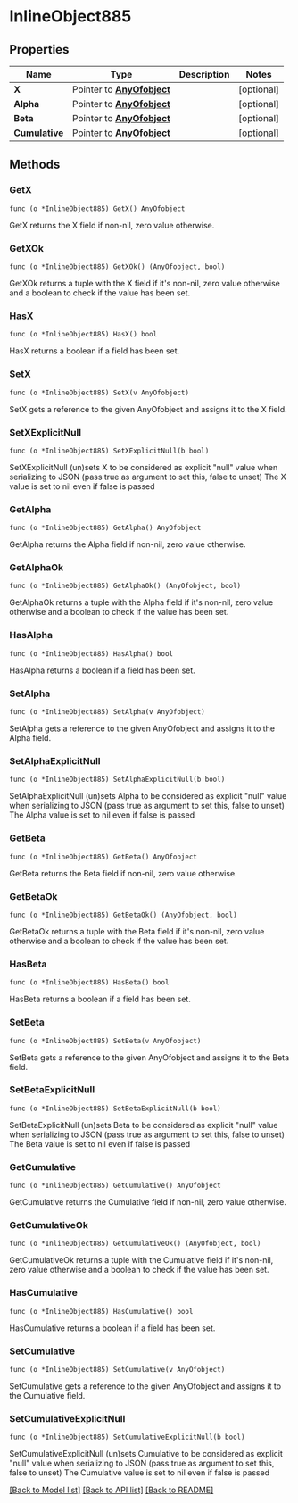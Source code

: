# InlineObject885

## Properties

Name | Type | Description | Notes
------------ | ------------- | ------------- | -------------
**X** | Pointer to [**AnyOfobject**](anyOf&lt;object&gt;.md) |  | [optional] 
**Alpha** | Pointer to [**AnyOfobject**](anyOf&lt;object&gt;.md) |  | [optional] 
**Beta** | Pointer to [**AnyOfobject**](anyOf&lt;object&gt;.md) |  | [optional] 
**Cumulative** | Pointer to [**AnyOfobject**](anyOf&lt;object&gt;.md) |  | [optional] 

## Methods

### GetX

`func (o *InlineObject885) GetX() AnyOfobject`

GetX returns the X field if non-nil, zero value otherwise.

### GetXOk

`func (o *InlineObject885) GetXOk() (AnyOfobject, bool)`

GetXOk returns a tuple with the X field if it's non-nil, zero value otherwise
and a boolean to check if the value has been set.

### HasX

`func (o *InlineObject885) HasX() bool`

HasX returns a boolean if a field has been set.

### SetX

`func (o *InlineObject885) SetX(v AnyOfobject)`

SetX gets a reference to the given AnyOfobject and assigns it to the X field.

### SetXExplicitNull

`func (o *InlineObject885) SetXExplicitNull(b bool)`

SetXExplicitNull (un)sets X to be considered as explicit "null" value
when serializing to JSON (pass true as argument to set this, false to unset)
The X value is set to nil even if false is passed
### GetAlpha

`func (o *InlineObject885) GetAlpha() AnyOfobject`

GetAlpha returns the Alpha field if non-nil, zero value otherwise.

### GetAlphaOk

`func (o *InlineObject885) GetAlphaOk() (AnyOfobject, bool)`

GetAlphaOk returns a tuple with the Alpha field if it's non-nil, zero value otherwise
and a boolean to check if the value has been set.

### HasAlpha

`func (o *InlineObject885) HasAlpha() bool`

HasAlpha returns a boolean if a field has been set.

### SetAlpha

`func (o *InlineObject885) SetAlpha(v AnyOfobject)`

SetAlpha gets a reference to the given AnyOfobject and assigns it to the Alpha field.

### SetAlphaExplicitNull

`func (o *InlineObject885) SetAlphaExplicitNull(b bool)`

SetAlphaExplicitNull (un)sets Alpha to be considered as explicit "null" value
when serializing to JSON (pass true as argument to set this, false to unset)
The Alpha value is set to nil even if false is passed
### GetBeta

`func (o *InlineObject885) GetBeta() AnyOfobject`

GetBeta returns the Beta field if non-nil, zero value otherwise.

### GetBetaOk

`func (o *InlineObject885) GetBetaOk() (AnyOfobject, bool)`

GetBetaOk returns a tuple with the Beta field if it's non-nil, zero value otherwise
and a boolean to check if the value has been set.

### HasBeta

`func (o *InlineObject885) HasBeta() bool`

HasBeta returns a boolean if a field has been set.

### SetBeta

`func (o *InlineObject885) SetBeta(v AnyOfobject)`

SetBeta gets a reference to the given AnyOfobject and assigns it to the Beta field.

### SetBetaExplicitNull

`func (o *InlineObject885) SetBetaExplicitNull(b bool)`

SetBetaExplicitNull (un)sets Beta to be considered as explicit "null" value
when serializing to JSON (pass true as argument to set this, false to unset)
The Beta value is set to nil even if false is passed
### GetCumulative

`func (o *InlineObject885) GetCumulative() AnyOfobject`

GetCumulative returns the Cumulative field if non-nil, zero value otherwise.

### GetCumulativeOk

`func (o *InlineObject885) GetCumulativeOk() (AnyOfobject, bool)`

GetCumulativeOk returns a tuple with the Cumulative field if it's non-nil, zero value otherwise
and a boolean to check if the value has been set.

### HasCumulative

`func (o *InlineObject885) HasCumulative() bool`

HasCumulative returns a boolean if a field has been set.

### SetCumulative

`func (o *InlineObject885) SetCumulative(v AnyOfobject)`

SetCumulative gets a reference to the given AnyOfobject and assigns it to the Cumulative field.

### SetCumulativeExplicitNull

`func (o *InlineObject885) SetCumulativeExplicitNull(b bool)`

SetCumulativeExplicitNull (un)sets Cumulative to be considered as explicit "null" value
when serializing to JSON (pass true as argument to set this, false to unset)
The Cumulative value is set to nil even if false is passed

[[Back to Model list]](../README.md#documentation-for-models) [[Back to API list]](../README.md#documentation-for-api-endpoints) [[Back to README]](../README.md)


